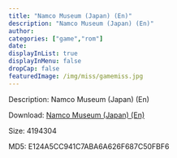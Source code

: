 ```yaml
---
title: "Namco Museum (Japan) (En)"
description: "Namco Museum (Japan) (En)"
author: 
categories: ["game","rom"]
date: 
displayInList: true
displayInMenu: false
dropCap: false
featuredImage: /img/miss/gamemiss.jpg
---
```


Description: Namco Museum (Japan) (En)

Download: <a style="text-decoration:underline;" href="https://mega.nz/#!DHYwUCiJ!Ji74I1PbMsCVokpjHZxBebrGEW6bepqLAGuLUi08ux8" target = "_blank" rel = "nofollow" > Namco Museum (Japan) (En)</a>

Size: 4194304

MD5: E124A5CC941C7ABA6A626F687C50FBF6

